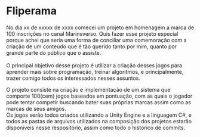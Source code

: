 # Fliperama
<body> No dia xx de xxxxx de xxxx comecei um projeto em homenagem a marca de 100 inscrições no canal Marinsverso. Quis fazer esse projeto especial porque achei que seria uma forma de conciliar uma comemoração com a criação de um conteúdo que é tão querido tanto por mim, quanto por grande parte do público que o assiste. <br><br>
O principal objetivo desse projeto é utilizar a criação desses jogos para aprender mais sobre programação, treinar algoritmos, e principalmente, trazer comigo todos os interessados nesses assuntos. <br>
   
O projeto consiste na criação e implementação de um sistema que comporte 100(cem) jogos baseados em pontuação, com as quais o jogador pode tentar competir buscando bater suas próprias marcas assim como as marcas de seus amigos. <br>
Os jogos serão todos criados utilizando a Unity Engine e a linguagem C#, e todos as pastas de arquivos utilizados na composição dos projetos estarão disponíveis nesse respositório, assim como todo o histórico de commits.
       
